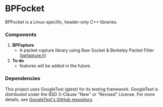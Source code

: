 # BPFocket
BPFocket is a Linux-specific, header-only C++ libraries.

### Components
1. **BPFapture**
   - A packet capture library using Raw Socket & Berkeley Packet Filter ([bpfapture.h](https://github.com/JHLeeeMe/BPFocket/blob/master/include/bpfocket/bpfapture.h))
3. **To do**
   - features will be added in the future.

### Dependencies
This project uses GoogleTest (gtest) for its testing framework. GoogleTest is distributed under the BSD 3-Clause "New" or "Revised" License. For more details, see [GoogleTest's GitHub repository](https://github.com/google/googletest).
